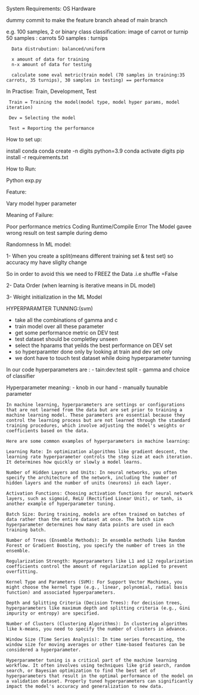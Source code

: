 System Requirements:
OS
Hardware

dummy commit to make the feature branch ahead of main branch 

e.g. 100 samples, 2 or binary class classification: image of carrot or turnip
      50 samples : carrots
      50 samples : turnips

      Data distrubution: balanced/uniform

      x amount of data for training 
      n-x amount of data for testing

      calculate some eval metric(train model (70 samples in training:35 carrots, 35 turnips), 30 samples in testing) == performance

In Practise:
     Train, Development, Test

     Train = Training the model(model type, model hyper params, model iteration)

     Dev = Selecting the model

     Test = Reporting the performance

How to set up:

install conda
conda create -n digits python=3.9
conda activate digits
pip install -r requirements.txt

How to Run:

Python exp.py


Feature:

Vary model hyper parameter

Meaning of Failure:

Poor performance metrics
Coding Runtime/Compile Error
The Model gavee wrong result on test sample during demo


Randomness In ML model:

1- When you create a split(means different training set & test set) so accuracy my have sliglty change

So in order to avoid this  we need to FREEZ the Data .i.e shuffle =False

2- Data Order (when learning is iterative means in DL model)

3- Weight initialization in the ML Model


HYPERPARAMTER TUNNING:(svm) 
  - take all the combinations of gamma and c
  - train model over all these parameter
  - get some performance metric on DEV test
  - test dataset should be completley unseen
  - select the hparams that yeilds the best performance on DEV set
  - so hyperparamter done only by looking at train and dev set only 
  - we dont have to touch test dataset while doing hyperparameter tunning

In our code hyperparameters are :
    - tain:dev:test split
    - gamma and choice of classifier

Hyperparameter meaning:
    - knob in our hand
    - manually tuunable parameter


    In machine learning, hyperparameters are settings or configurations that are not learned from the data but are set prior to training a machine learning model. These parameters are essential because they control the learning process but are not learned through the standard training procedures, which involve adjusting the model's weights or coefficients based on the data.

    Here are some common examples of hyperparameters in machine learning:

    Learning Rate: In optimization algorithms like gradient descent, the learning rate hyperparameter controls the step size at each iteration. It determines how quickly or slowly a model learns.

    Number of Hidden Layers and Units: In neural networks, you often specify the architecture of the network, including the number of hidden layers and the number of units (neurons) in each layer.

    Activation Functions: Choosing activation functions for neural network layers, such as sigmoid, ReLU (Rectified Linear Unit), or tanh, is another example of hyperparameter tuning.

    Batch Size: During training, models are often trained on batches of data rather than the entire dataset at once. The batch size hyperparameter determines how many data points are used in each training batch.

    Number of Trees (Ensemble Methods): In ensemble methods like Random Forest or Gradient Boosting, you specify the number of trees in the ensemble.

    Regularization Strength: Hyperparameters like L1 and L2 regularization coefficients control the amount of regularization applied to prevent overfitting.

    Kernel Type and Parameters (SVM): For Support Vector Machines, you might choose the kernel type (e.g., linear, polynomial, radial basis function) and associated hyperparameters.

    Depth and Splitting Criteria (Decision Trees): For decision trees, hyperparameters like maximum depth and splitting criteria (e.g., Gini impurity or entropy) are specified.

    Number of Clusters (Clustering Algorithms): In clustering algorithms like k-means, you need to specify the number of clusters in advance.

    Window Size (Time Series Analysis): In time series forecasting, the window size for moving averages or other time-based features can be considered a hyperparameter.

    Hyperparameter tuning is a critical part of the machine learning workflow. It often involves using techniques like grid search, random search, or Bayesian optimization to find the best set of hyperparameters that result in the optimal performance of the model on a validation dataset. Properly tuned hyperparameters can significantly impact the model's accuracy and generalization to new data.



